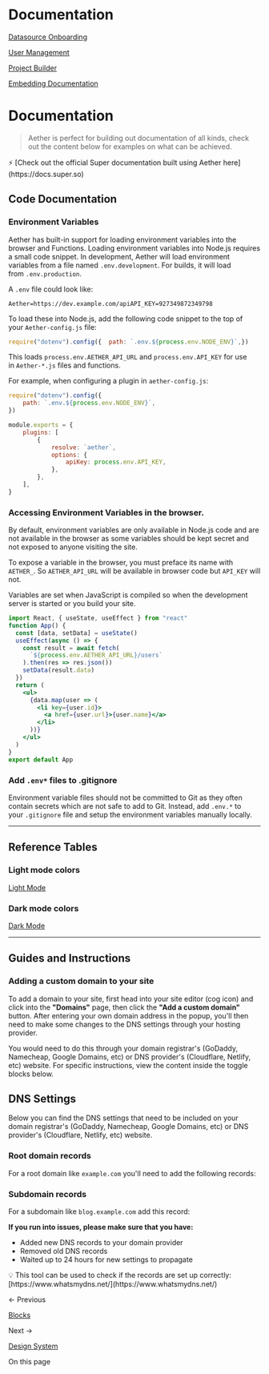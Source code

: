 # Documentation

[Datasource Onboarding](Datasource%20Onboarding%206842921f039944f8a4cd5f618ccccf40.md)

[User Management](User%20Management%204cec064a73e14a619d3eaf694de7f698.md)

[Project Builder](Project%20Builder%207d59ea7b603648dfb0c80430255b2e2b.md)

[Embedding Documentation](Embedding%20Documentation%2050702aa0ad7e46cc8da8390e461e79fd.md)

# Documentation

> Aether is perfect for building out documentation of all kinds, check out the content below for examples on what can be achieved.
> 

<aside>
⚡ [Check out the official Super documentation built using Aether here](https://docs.super.so)

</aside>

## Code Documentation

### Environment Variables

Aether has built-in support for loading environment variables into the browser and Functions. Loading environment variables into Node.js requires a small code snippet. In development, Aether will load environment variables from a file named `.env.development`. For builds, it will load from `.env.production`.

A `.env` file could look like:

```
Aether=https://dev.example.com/apiAPI_KEY=927349872349798
```

To load these into Node.js, add the following code snippet to the top of your `Aether-config.js` file:

```jsx
require("dotenv").config({  path: `.env.${process.env.NODE_ENV}`,})
```

This loads `process.env.AETHER_API_URL` and `process.env.API_KEY` for use in `Aether-*.js` files and functions.

For example, when configuring a plugin in `aether-config.js`:

```jsx
require("dotenv").config({  
	path: `.env.${process.env.NODE_ENV}`,
})

module.exports = {  
	plugins: [    
		{      
			resolve: `aether`,      
			options: {        
				apiKey: process.env.API_KEY,      
			},    
		},  
	],
}
```

### **Accessing Environment Variables in the browser.**

By default, environment variables are only available in Node.js code and are not available in the browser as some variables should be kept secret and not exposed to anyone visiting the site.

To expose a variable in the browser, you must preface its name with `AETHER_`. So `AETHER_API_URL` will be available in browser code but `API_KEY` will not.

Variables are set when JavaScript is compiled so when the development server is started or you build your site.

```jsx
import React, { useState, useEffect } from "react"
function App() {
  const [data, setData] = useState()
  useEffect(async () => {
    const result = await fetch(
      `${process.env.AETHER_API_URL}/users`
    ).then(res => res.json())
    setData(result.data)
  })
  return (
    <ul>
      {data.map(user => (
        <li key={user.id}>
          <a href={user.url}>{user.name}</a>
        </li>
      ))}
    </ul>
  )
}
export default App
```

### **Add `.env*` files to .gitignore**

Environment variable files should not be committed to Git as they often contain secrets which are not safe to add to Git. Instead, add `.env.*` to your `.gitignore` file and setup the environment variables manually locally.

---

## Reference Tables

### Light mode colors

[Light Mode](Documentation%20dd74ec8376824f10b5af431dfdda7a72/Light%20Mode%20ce0328aa93644664a0c62760998ab255.csv)

### Dark mode colors

[Dark Mode](Documentation%20dd74ec8376824f10b5af431dfdda7a72/Dark%20Mode%20159874397f4747268edcd4bac0e6d787.csv)

---

## Guides and Instructions

### Adding a custom domain to your site

To add a domain to your site, first head into your site editor (cog icon) and click into the **"Domains"** page, then click the **"Add a custom domain"** button. After entering your own domain address in the popup, you'll then need to make some changes to the DNS settings through your hosting provider.

You would need to do this through your domain registrar's (GoDaddy, Namecheap, Google Domains, etc) or DNS provider's (Cloudflare, Netlify, etc) website. For specific instructions, view the content inside the toggle blocks below.

## DNS Settings

Below you can find the DNS settings that need to be included on your domain registrar's (GoDaddy, Namecheap, Google Domains, etc) or DNS provider's (Cloudflare, Netlify, etc) website.

### Root domain records

For a root domain like `example.com` you'll need to add the following records:

[      ](Documentation%20dd74ec8376824f10b5af431dfdda7a72/Untitled%2064823630429143e381f8b9a2378a0707.csv)

### Subdomain records

For a subdomain like `blog.example.com` add this record:

[     ](Documentation%20dd74ec8376824f10b5af431dfdda7a72/Untitled%20b10f1960dbe14fb28c2c0e50e8df1ff9.csv)

**If you run into issues, please make sure that you have:**

- Added new DNS records to your domain provider
- Removed old DNS records
- Waited up to 24 hours for new settings to propagate

<aside>
💡 This tool can be used to check if the records are set up correctly: [https://www.whatsmydns.net/](https://www.whatsmydns.net/)

</aside>

← Previous

[Blocks](Project%20Builder%207d59ea7b603648dfb0c80430255b2e2b.md)

Next →

[Design System](Embedding%20Documentation%2050702aa0ad7e46cc8da8390e461e79fd.md)

On this page